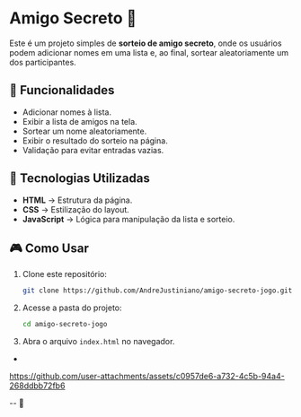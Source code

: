 # Amigo Secreto 🎁

Este é um projeto simples de **sorteio de amigo secreto**, onde os usuários podem adicionar nomes em uma lista e, ao final, sortear aleatoriamente um dos participantes.

## 📌 Funcionalidades
- Adicionar nomes à lista.
- Exibir a lista de amigos na tela.
- Sortear um nome aleatoriamente.
- Exibir o resultado do sorteio na página.
- Validação para evitar entradas vazias.

## 🚀 Tecnologias Utilizadas
- **HTML** → Estrutura da página.
- **CSS** → Estilização do layout.
- **JavaScript** → Lógica para manipulação da lista e sorteio.

## 🎮 Como Usar
1. Clone este repositório:
   ```sh
   git clone https://github.com/AndreJustiniano/amigo-secreto-jogo.git
   ```
2. Acesse a pasta do projeto:
   ```sh
   cd amigo-secreto-jogo
   ```
3. Abra o arquivo `index.html` no navegador.



-

https://github.com/user-attachments/assets/c0957de6-a732-4c5b-94a4-268ddbb72fb6

--
 🚀

